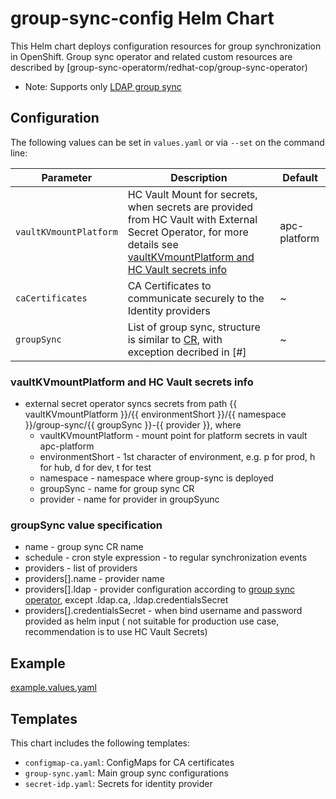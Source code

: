 # group-sync-config Helm Chart

This Helm chart deploys configuration resources for group synchronization in OpenShift.
Group sync operator and related custom resources are described by [group-sync-operatorm/redhat-cop/group-sync-operator)

- Note: Supports only [LDAP group sync](https://github.com/redhat-cop/group-sync-operator#ldap)


## Configuration

The following values can be set in `values.yaml` or via `--set` on the command line:

| Parameter                | Description                                 | Default |
|--------------------------|---------------------------------------------|---------|
| `vaultKVmountPlatform`   | HC Vault Mount for secrets, when secrets are provided from HC Vault with External Secret Operator, for more details see [vaultKVmountPlatform and HC Vault secrets info](#vaultkvmountplatform-and-hc-vault-secrets-info)   | apc-platform  |
| `caCertificates`         | CA Certificates to communicate securely to the Identity providers     | ~ |
| `groupSync`      | List of group sync, structure is similar to [CR](https://github.com/redhat-cop/group-sync-operator#ldap), with exception decribed in [#]          | ~ |

### vaultKVmountPlatform and HC Vault secrets info

- external secret operator syncs secrets from path {{ vaultKVmountPlatform }}/{{ environmentShort }}/{{ namespace }}/group-sync/{{ groupSync }}-{{ provider }}, where
    - vaultKVmountPlatform - mount point for platform secrets in vault apc-platform
    - environmentShort - 1st character of environment, e.g. p for prod, h for hub, d for dev, t for test
    - namespace - namespace where group-sync is deployed
    - groupSync - name for group sync CR
    - provider - name for provider in groupSyunc

###  groupSync value specification
- name - group sync CR name
- schedule - cron style expression - to regular synchronization events
- providers - list of providers
- providers[].name - provider name
- providers[].ldap - provider configuration according to [group sync operator](https://github.com/redhat-cop/group-sync-operator#ldap), except .ldap.ca, .ldap.credentialsSecret
- providers[].credentialsSecret - when bind username and password provided as helm input ( not suitable for production use case, recommendation is to use HC Vault Secrets)


## Example

[example.values.yaml](./example.values.yaml)


## Templates

This chart includes the following templates:
- `configmap-ca.yaml`: ConfigMaps for CA certificates
- `group-sync.yaml`: Main group sync configurations
- `secret-idp.yaml`: Secrets for identity provider

